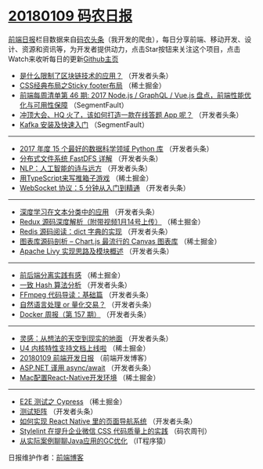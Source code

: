 # [20180109 码农日报](http://hao.caibaojian.com/date/2018/01/09)

[前端日报](http://caibaojian.com/c/news)栏目数据来自[码农头条](http://hao.caibaojian.com/)（我开发的爬虫），每日分享前端、移动开发、设计、资源和资讯等，为开发者提供动力，点击Star按钮来关注这个项目，点击Watch来收听每日的更新[Github主页](https://github.com/kujian/frontendDaily)
* [是什么限制了区块链技术的应用？](http://hao.caibaojian.com/62149.html) （开发者头条）
* [CSS经典布局之Sticky footer布局](http://hao.caibaojian.com/62176.html) （稀土掘金）
* [前端每周清单第 46 期: 2017 Node.js / GraphQL / Vue.js 盘点，前端性能优化与可用性保障](http://hao.caibaojian.com/62163.html) （SegmentFault）
* [冲顶大会、HQ 火了，该如何打造一款在线答题 App 呢？](http://hao.caibaojian.com/62146.html) （开发者头条）
* [Kafka 安装及快速入门](http://hao.caibaojian.com/62164.html) （SegmentFault）

***
* [2017 年度 15 个最好的数据科学领域 Python 库](http://hao.caibaojian.com/62137.html) （开发者头条）
* [分布式文件系统 FastDFS 详解](http://hao.caibaojian.com/62133.html) （开发者头条）
* [NLP：人工智能的诗与远方](http://hao.caibaojian.com/62144.html) （开发者头条）
* [用TypeScript来写推箱子游戏](http://hao.caibaojian.com/62174.html) （稀土掘金）
* [WebSocket 协议：5 分钟从入门到精通](http://hao.caibaojian.com/62134.html) （开发者头条）

***
* [深度学习在文本分类中的应用](http://hao.caibaojian.com/62148.html) （开发者头条）
* [Redux 源码深度解析（附带视频1月14号上传）](http://hao.caibaojian.com/62170.html) （稀土掘金）
* [Redis 源码阅读：dict 字典的实现](http://hao.caibaojian.com/62142.html) （开发者头条）
* [图表库源码剖析 &#8211; Chart.js 最流行的 Canvas 图表库](http://hao.caibaojian.com/62173.html) （稀土掘金）
* [Apache Livy 实现思路及模块概述](http://hao.caibaojian.com/62147.html) （开发者头条）

***
* [前后端分离实践有感](http://hao.caibaojian.com/62168.html) （稀土掘金）
* [一致 Hash 算法分析](http://hao.caibaojian.com/62140.html) （开发者头条）
* [FFmpeg 代码导读：基础篇](http://hao.caibaojian.com/62135.html) （开发者头条）
* [自然语言处理 or 量化交易？](http://hao.caibaojian.com/62136.html) （开发者头条）
* [Docker 周报（第 157 期）](http://hao.caibaojian.com/62138.html) （开发者头条）

***
* [灵感：从想法的天空到现实的地面](http://hao.caibaojian.com/62139.html) （开发者头条）
* [U4 内核特性支持文档上线啦](http://hao.caibaojian.com/62169.html) （稀土掘金）
* [20180109 前端开发日报](http://hao.caibaojian.com/62258.html) （前端开发博客）
* [ASP.NET 谨用 async/await](http://hao.caibaojian.com/62141.html) （开发者头条）
* [Mac配置React-Native开发环境](http://hao.caibaojian.com/62171.html) （稀土掘金）

***
* [E2E 测试之 Cypress](http://hao.caibaojian.com/62172.html) （稀土掘金）
* [测试矩阵](http://hao.caibaojian.com/62143.html) （开发者头条）
* [如何实现 React Native 里的页面导航系统](http://hao.caibaojian.com/62145.html) （开发者头条）
* [Stylelint 在提升企业微信 CSS 代码质量上的实践](http://hao.caibaojian.com/62251.html) （码农周刊）
* [从实际案例聊聊Java应用的GC优化](http://hao.caibaojian.com/62252.html) （IT程序猿）

日报维护作者：[前端博客](http://caibaojian.com/) 